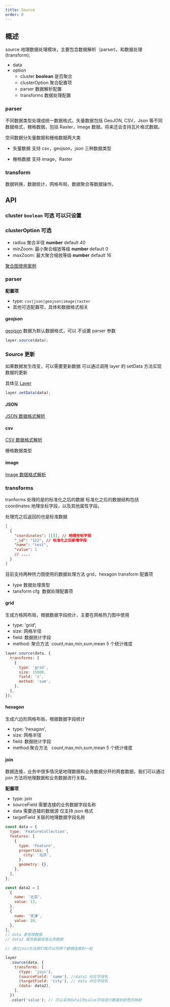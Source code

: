 ```yaml
---
title: Source
order: 0
---
```


## 概述

source 地理数据处理模块，主要包含数据解析（parser)，和数据处理(transform);

- data
- option
  - cluster **boolean** 是否聚合
  - clusterOption 聚合配置项
  - parser 数据解析配置
  - transforms 数据处理配置

### parser

不同数据类型处理成统一数据格式。矢量数据包括 GeoJON, CSV，Json 等不同数据格式，栅格数据，包括 Raster，Image 数据。将来还会支持瓦片格式数据。

空间数据分矢量数据和栅格数据两大类

- 矢量数据 支持 csv，geojson，json 三种数据类型

- 栅格数据 支持 image，Raster

### transform

数据转换，数据统计，网格布局，数据聚合等数据操作。

## API

### cluster `boolean` 可选 可以只设置

### clusterOption 可选

- radius 聚合半径 **number** default 40
- minZoom: 最小聚合缩放等级 **number** default 0
- maxZoom: 最大聚合缩放等级 **number** default 16

[聚合图使用案例](../../../examples/point/cluster)

### parser

**配置项**

- type: `csv|json|geojson|image|raster`
- 其他可选配置项，具体和数据格式相关

#### geojson

[geojson](https://www.yuque.com/antv/l7/dm2zll) 数据为默认数据格式，可以 不设置 parser 参数

```javascript
layer.source(data);
```

### Source 更新

如果数据发生改变，可以需要更新数据
可以通过调用 layer 的 setData 方法实现数据的更新

具体见 [Layer](../layer/layer/#setdata)

```javascript
layer.setData(data);
```

#### JSON

[JSON 数据格式解析](./json)

#### csv

[CSV 数据格式解析](./csv)

栅格数据类型

#### image

[Image 数据格式解析](./image)

### transforms

tranforms 处理的是的标准化之后的数据
标准化之后的数据结构包括 coordinates 地理坐标字段，以及其他属性字段。

处理完之后返回的也是标准数据

```json
[
  {
    "coordinates": [[]], // 地理坐标字段
    "_id": "122", // 标准化之后新增字段
    "name": "test",
    "value": 1
    // ....
  }
]
```

目前支持两种热力图使用的数据处理方法 grid，hexagon transform 配置项

- type 数据处理类型
- tansform cfg  数据处理配置项

#### grid

生成方格网布局，根据数据字段统计，主要在网格热力图中使用

- type: 'grid',
- size: 网格半径
- field: 数据统计字段
- method: 聚合方法  count,max,min,sum,mean 5 个统计维度

```javascript
layer.source(data, {
  transforms: [
    {
      type: 'grid',
      size: 15000,
      field: 'v',
      method: 'sum',
    },
  ],
});
```

#### hexagon

生成六边形网格布局，根据数据字段统计

- type: 'hexagon',
- size: 网格半径
- field: 数据统计字段
- method:聚合方法   count,max,min,sum,mean 5 个统计维度

#### join

数据连接，业务中很多情况是地理数据和业务数据分开的两套数据，我们可以通过 join 方法将地理数据和业务数据进行关联。

**配置项**

- type: join
- sourceField 需要连接的业务数据字段名称
- data 需要连接的数据源 仅支持 json 格式
- targetField 关联的地理数据字段名称

```javascript
const data = {
  type: 'FeatureCollection',
  features: [
    {
      type: 'Feature',
      properties: {
        city: '北京',
      },
      geometry: {},
    },
  ],
};

const data2 = [
  {
    name: '北京',
    value: 13,
  },
  {
    name: '天津',
    value: 20,
  },
];
// data 是地理数据
// data2 属性数据或者业务数据

// 通过join方法我们就可以将两个数据连接到一起

layer
  .source(data, {
    transforms: [
      (type: 'join'),
      (sourceField: 'name'), //data1 对应字段名
      (targetField: 'city'), // data 对应字段名
      (data: data2),
    ],
  })
  .color('value'); // 可以采用data1的value字段进行数据到颜色的映射
```

